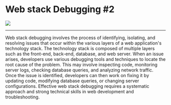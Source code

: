 <h1>Web stack Debugging #2</h1>
<img src="https://media.geeksforgeeks.org/wp-content/cdn-uploads/20190626123927/untitlsssssed.png">
<hr>
<p>Web stack debugging involves the process of identifying, isolating, and resolving issues that occur within the various layers of a web application's technology stack. The technology stack is composed of multiple layers such as the front-end, back-end, database, and web server. When an issue arises, developers use various debugging tools and techniques to locate the root cause of the problem. This may involve inspecting code, monitoring server logs, checking database queries, and analyzing network traffic. Once the issue is identified, developers can then work on fixing it by updating code, modifying database queries, or changing server configurations. Effective web stack debugging requires a systematic approach and strong technical skills in web development and troubleshooting.
</p>
